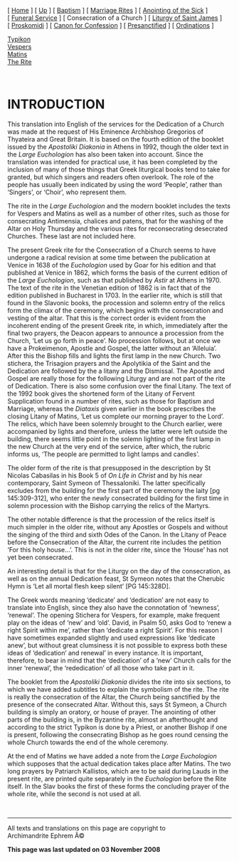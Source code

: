 \[ [Home](index.md) \] \[ [Up](eucholog.md) \]
\[ [Baptism](baptism.md) \] \[ [Marriage Rites](marriage.md) \]
\[ [Anointing of the Sick](anointin.md) \]
\[ [Funeral Service](funeral.md) \] \[ Consecration of a Church \]
\[ [Liturgy of Saint James](lit-james.md) \]
\[ [Proskomidi](proskomidi.md) \]
\[ [Canon for Confession](canon_for_confession.md) \]
\[ [Presanctified](presanctified.md) \]
\[ [Ordinations](ordinations.md) \]

[Typikon](typikon.md)\
[Vespers](dedic-ves.md)\
[Matins](dedic-mat.md)\
[The Rite](therite.md)

 

INTRODUCTION
============

This translation into English of the services for the Dedication of a
Church was made at the request of His Eminence Archbishop Gregorios of
Thyateira and Great Britain. It is based on the fourth edition of the
booklet issued by the *Apostoliki Diakonia* in Athens in 1992, though
the older text in the *Large Euchologion* has also been taken into
account. Since the translation was intended for practical use, it has
been completed by the inclusion of many of those things that Greek
liturgical books tend to take for granted, but which singers and readers
often overlook. The role of the people has usually been indicated by
using the word ‘People’, rather than ‘Singers’, or ‘Choir’, who
represent them.

The rite in the *Large Euchologion* and the modern booklet includes the
texts for Vespers and Matins as well as a number of other rites, such as
those for consecrating Antimensia, chalices and patens, that for the
washing of the Altar on Holy Thursday and the various rites for
reconsecrating desecrated Churches. These last are not included here.

The present Greek rite for the Consecration of a Church seems to have
undergone a radical revision at some time between the publication at
Venice in 1638 of the *Euchologion* used by Goar for his edition and
that published at Venice in 1862, which forms the basis of the current
edition of the *Large Euchologion*, such as that published by *Astir* at
Athens in 1970. The text of the rite in the Venetian edition of 1862 is
in fact that of the edition published in Bucharest in 1703. In the
earlier rite, which is still that found in the Slavonic books, the
procession and solemn entry of the relics form the climax of the
ceremony, which begins with the consecration and vesting of the altar.
That this is the correct order is evident from the incoherent ending of
the present Greek rite, in which, immediately after the final two
prayers, the Deacon appears to announce a procession from the Church,
‘Let us go forth in peace’. No procession follows, but at once we have a
Prokeimenon, Apostle and Gospel, the latter without an ‘Alleluia’. After
this the Bishop fills and lights the first lamp in the new Church. Two
stichera, the Trisagion prayers and the Apolytikia of the Saint and the
Dedication are followed by the a litany and the Dismissal. The Apostle
and Gospel are really those for the following Liturgy and are not part
of the rite of Dedication. There is also some confusion over the final
Litany. The text of the 1992 book gives the shortened form of the Litany
of Fervent Supplication found in a number of rites, such as those for
Baptism and Marriage, whereas the *Diataxis* given earlier in the book
prescribes the closing Litany of Matins, ‘Let us complete our morning
prayer to the Lord’. The relics, which have been solemnly brought to the
Church earlier, were accompanied by lights and therefore, unless the
latter were left outside the building, there seems little point in the
solemn lighting of the first lamp in the new Church at the very end of
the service, after which, the rubric informs us, ‘The people are
permitted to light lamps and candles’.

The older form of the rite is that presupposed in the description by St
Nicolas Cabasilas in his Book 5 of *On Life in Christ* and by his near
contemporary, Saint Symeon of Thessaloniki. The latter specifically
excludes from the building for the first part of the ceremony the laity
\[pg 145:309-312\], who enter the newly consecrated building for the
first time in solemn procession with the Bishop carrying the relics of
the Martyrs.

The other notable difference is that the procession of the relics itself
is much simpler in the older rite, without any Apostles or Gospels and
without the singing of the third and sixth Odes of the Canon. In the
Litany of Peace before the Consecration of the Altar, the current rite
includes the petition ‘For this holy house…’. This is not in the older
rite, since the ‘House’ has not yet been consecrated.

An interesting detail is that for the Liturgy on the day of the
consecration, as well as on the annual Dedication feast, St Symeon notes
that the Cherubic Hymn is ‘Let all mortal flesh keep silent’ \[PG
145:328D\].

The Greek words meaning ‘dedicate’ and ‘dedication’ are not easy to
translate into English, since they also have the connotation of
‘newness’, ‘renewal’. The opening Stichera for Vespers, for example,
make frequent play on the ideas of ‘new’ and ‘old’. David, in Psalm 50,
asks God to ‘renew a right Spirit within me’, rather than ‘dedicate a
right Spirit’. For this reason I have sometimes expanded slightly and
used expressions like ‘dedicate anew’, but without great clumsiness it
is not possible to express both these ideas of ‘dedication’ and renewal’
in every instance. It is important, therefore, to bear in mind that the
‘dedication’ of a ‘new’ Church calls for the inner ‘renewal’, the
‘rededication’ of all those who take part in it.

The booklet from the *Apostoliki Diakonia* divides the rite into six
sections, to which we have added subtitles to explain the symbolism of
the rite. The rite is really the consecration of the Altar, the Church
being sanctified by the presence of the consecrated Altar. Without this,
says St Symeon, a Church building is simply an oratory, or house of
prayer. The anointing of other parts of the building is, in the
Byzantine rite, almost an afterthought and according to the strict
Typikon is done by a Priest, or another Bishop if one is present,
following the consecrating Bishop as he goes round censing the whole
Church towards the end of the whole ceremony.

At the end of Matins we have added a note from the *Large Euchologion*
which supposes that the actual dedication takes place after Matins. The
two long prayers by Patriarch Kallistos, which are to be said during
Lauds in the present rite, are printed quite separately in the
*Euchologion* before the Rite itself. In the Slav books the first of
these forms the concluding prayer of the whole rite, while the second is
not used at all.

 

------------------------------------------------------------------------

All texts and translations on this page are copyright to\
Archimandrite Ephrem Â©

**This page was last updated on 03 November 2008**
